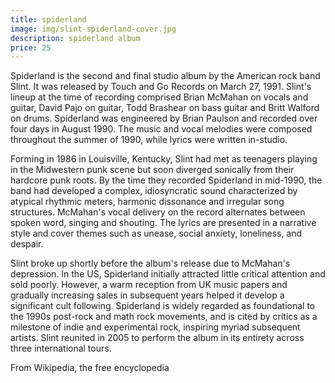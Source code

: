 ```yaml
---
title: spiderland
image: img/slint-spiderland-cover.jpg
description: spiderland album
price: 25
---
```


Spiderland is the second and final studio album by the American rock band Slint. It was released by Touch and Go Records on March 27, 1991. Slint's lineup at the time of recording comprised Brian McMahan on vocals and guitar, David Pajo on guitar, Todd Brashear on bass guitar and Britt Walford on drums. Spiderland was engineered by Brian Paulson and recorded over four days in August 1990. The music and vocal melodies were composed throughout the summer of 1990, while lyrics were written in-studio.

Forming in 1986 in Louisville, Kentucky, Slint had met as teenagers playing in the Midwestern punk scene but soon diverged sonically from their hardcore punk roots. By the time they recorded Spiderland in mid-1990, the band had developed a complex, idiosyncratic sound characterized by atypical rhythmic meters, harmonic dissonance and irregular song structures. McMahan's vocal delivery on the record alternates between spoken word, singing and shouting. The lyrics are presented in a narrative style and cover themes such as unease, social anxiety, loneliness, and despair.

Slint broke up shortly before the album's release due to McMahan's depression. In the US, Spiderland initially attracted little critical attention and sold poorly. However, a warm reception from UK music papers and gradually increasing sales in subsequent years helped it develop a significant cult following. Spiderland is widely regarded as foundational to the 1990s post-rock and math rock movements, and is cited by critics as a milestone of indie and experimental rock, inspiring myriad subsequent artists. Slint reunited in 2005 to perform the album in its entirety across three international tours.

From Wikipedia, the free encyclopedia
